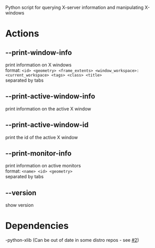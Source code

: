 Python script for querying X-server information and manipulating X-windows

# Actions

## --print-window-info

print information on X windows  
format: `<id> <geometry> <frame_extents> <window_workspace>:<current_workspace> <tags> <class> <title>`  
separated by tabs

## --print-active-window-info

print information on the active X window

## --print-active-window-id

print the id of the active X window

## --print-monitor-info

print information on active monitors  
format: `<name> <id> <geometry>`  
separated by tabs

## --version

show version


# Dependencies

-python-xlib (Can be out of date in some distro repos - see [#2](https://github.com/xhsdf/pxdo/issues/2))
